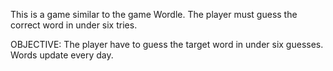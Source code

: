 This is a game similar to the game Wordle. The player must guess the correct word in under six tries.

OBJECTIVE:
  The player have to guess the target word in under six guesses. Words update every day. 
